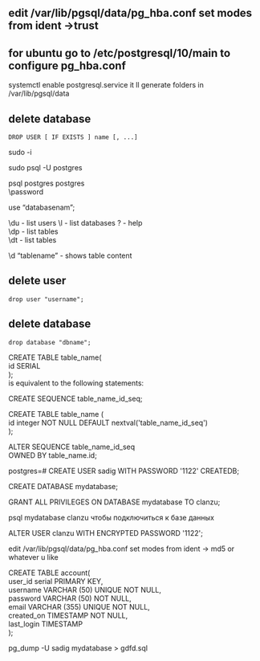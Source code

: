 ## edit /var/lib/pgsql/data/pg_hba.conf     set modes from ident ->trust
## for ubuntu go to /etc/postgresql/10/main  to configure pg_hba.conf
systemctl enable postgresql.service    it ll generate folders in /var/lib/pgsql/data  

## delete database 
    DROP USER [ IF EXISTS ] name [, ...]

sudo -i   

sudo psql -U postgres  

psql postgres postgres  
\password     

use “databasenam”;  

\du - list users
\l - list databases 
\?   - help  
\dp -  list tables  
\dt - list tables  

\d “tablename”    - shows table content  


## delete user 
    drop user "username";
## delete database 
    drop database "dbname";


CREATE TABLE table_name(  
    id SERIAL  
);  
is equivalent to the following statements:  

CREATE SEQUENCE table_name_id_seq;  
 
CREATE TABLE table_name (  
    id integer NOT NULL DEFAULT nextval('table_name_id_seq')  
);  
 
ALTER SEQUENCE table_name_id_seq  
OWNED BY table_name.id;  




postgres=# CREATE USER sadig WITH PASSWORD '1122' CREATEDB;     

CREATE DATABASE mydatabase;  

GRANT ALL PRIVILEGES ON DATABASE mydatabase TO clanzu;   

psql mydatabase clanzu  чтобы подключиться к базе данных 

ALTER USER clanzu WITH ENCRYPTED PASSWORD '1122';  

edit /var/lib/pgsql/data/pg_hba.conf     set modes from ident -> md5 or whatever u like  




CREATE TABLE account(  
user_id serial PRIMARY KEY,  
username VARCHAR (50) UNIQUE NOT NULL,  
password VARCHAR (50) NOT NULL,  
email VARCHAR (355) UNIQUE NOT NULL,  
created_on TIMESTAMP NOT NULL,  
last_login TIMESTAMP  
);  




pg_dump -U sadig mydatabase > gdfd.sql 



